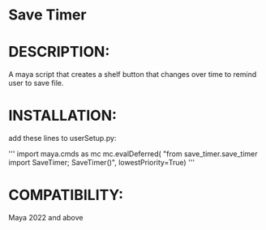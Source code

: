 # Save Timer
# DESCRIPTION:
A maya script that creates a shelf button that changes over time
to remind user to save file.

# INSTALLATION:
add these lines to userSetup.py:

'''
import maya.cmds as mc
mc.evalDeferred(
    "from save_timer.save_timer import SaveTimer; SaveTimer()",
    lowestPriority=True)
'''

# COMPATIBILITY:
Maya 2022 and above
